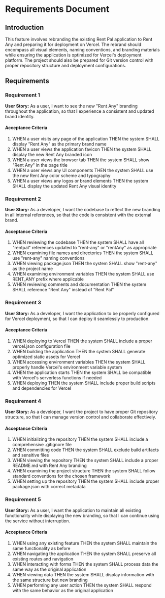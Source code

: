# Requirements Document

## Introduction

This feature involves rebranding the existing Rent Pal application to Rent Any and preparing it for deployment on Vercel. The rebrand should encompass all visual elements, naming conventions, and branding materials while ensuring the application is optimized for Vercel's deployment platform. The project should also be prepared for Git version control with proper repository structure and deployment configurations.

## Requirements

### Requirement 1

**User Story:** As a user, I want to see the new "Rent Any" branding throughout the application, so that I experience a consistent and updated brand identity.

#### Acceptance Criteria

1. WHEN a user visits any page of the application THEN the system SHALL display "Rent Any" as the primary brand name
2. WHEN a user views the application favicon THEN the system SHALL display the new Rent Any branded icon
3. WHEN a user views the browser tab THEN the system SHALL show "Rent Any" in the page title
4. WHEN a user views any UI components THEN the system SHALL use the new Rent Any color scheme and typography
5. WHEN a user views any logos or brand elements THEN the system SHALL display the updated Rent Any visual identity

### Requirement 2

**User Story:** As a developer, I want the codebase to reflect the new branding in all internal references, so that the code is consistent with the external brand.

#### Acceptance Criteria

1. WHEN reviewing the codebase THEN the system SHALL have all "rentpal" references updated to "rent-any" or "rentAny" as appropriate
2. WHEN examining file names and directories THEN the system SHALL use "rent-any" naming conventions
3. WHEN viewing package.json THEN the system SHALL show "rent-any" as the project name
4. WHEN examining environment variables THEN the system SHALL use RENT_ANY prefix where applicable
5. WHEN reviewing comments and documentation THEN the system SHALL reference "Rent Any" instead of "Rent Pal"

### Requirement 3

**User Story:** As a developer, I want the application to be properly configured for Vercel deployment, so that I can deploy it seamlessly to production.

#### Acceptance Criteria

1. WHEN deploying to Vercel THEN the system SHALL include a proper vercel.json configuration file
2. WHEN building the application THEN the system SHALL generate optimized static assets for Vercel
3. WHEN accessing environment variables THEN the system SHALL properly handle Vercel's environment variable system
4. WHEN the application starts THEN the system SHALL be compatible with Vercel's serverless functions if needed
5. WHEN deploying THEN the system SHALL include proper build scripts and dependencies for Vercel

### Requirement 4

**User Story:** As a developer, I want the project to have proper Git repository structure, so that I can manage version control and collaborate effectively.

#### Acceptance Criteria

1. WHEN initializing the repository THEN the system SHALL include a comprehensive .gitignore file
2. WHEN committing code THEN the system SHALL exclude build artifacts and sensitive files
3. WHEN viewing the repository THEN the system SHALL include a proper README.md with Rent Any branding
4. WHEN examining the project structure THEN the system SHALL follow standard conventions for the chosen framework
5. WHEN setting up the repository THEN the system SHALL include proper package.json with correct metadata

### Requirement 5

**User Story:** As a user, I want the application to maintain all existing functionality while displaying the new branding, so that I can continue using the service without interruption.

#### Acceptance Criteria

1. WHEN using any existing feature THEN the system SHALL maintain the same functionality as before
2. WHEN navigating the application THEN the system SHALL preserve all existing routes and navigation
3. WHEN interacting with forms THEN the system SHALL process data the same way as the original application
4. WHEN viewing data THEN the system SHALL display information with the same structure but new branding
5. WHEN performing any user action THEN the system SHALL respond with the same behavior as the original application